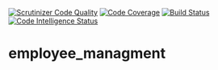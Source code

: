 [![Scrutinizer Code Quality](https://scrutinizer-ci.com/g/zawiszaty/employee_managment/badges/quality-score.png?b=master)](https://scrutinizer-ci.com/g/zawiszaty/employee_managment/?branch=master)
[![Code Coverage](https://scrutinizer-ci.com/g/zawiszaty/employee_managment/badges/coverage.png?b=master)](https://scrutinizer-ci.com/g/zawiszaty/employee_managment/?branch=master)
[![Build Status](https://scrutinizer-ci.com/g/zawiszaty/employee_managment/badges/build.png?b=master)](https://scrutinizer-ci.com/g/zawiszaty/employee_managment/build-status/master)
[![Code Intelligence Status](https://scrutinizer-ci.com/g/zawiszaty/employee_managment/badges/code-intelligence.svg?b=master)](https://scrutinizer-ci.com/code-intelligence)
# employee_managment